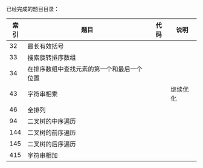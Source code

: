 已经完成的题目目录：

| 索引 | 题目                                       | 代码 | 说明     |
| ---- | ------------------------------------------ | ---- | -------- |
| 32   | 最长有效括号                               |      |          |
| 33   | 搜索旋转排序数组                           |      |          |
| 34   | 在排序数组中查找元素的第一个和最后一个位置 |      |          |
| 43   | 字符串相乘                                 |      | 继续优化 |
| 46   | 全排列                                     |      |          |
| 94   | 二叉树的中序遍历                           |      |          |
| 144  | 二叉树的前序遍历                           |      |          |
| 145  | 二叉树的后序遍历                           |      |          |
| 415  | 字符串相加                                 |      |          |
